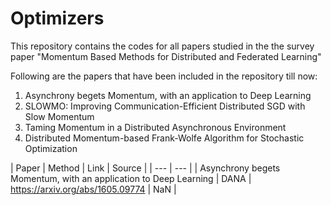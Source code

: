 # Optimizers
This repository contains the codes for all papers studied in the the survey paper "Momentum Based Methods for Distributed and Federated Learning"

Following are the papers that have been included in the repository till now:
1. Asynchrony begets Momentum, with an application to Deep Learning
2. SLOWMO: Improving Communication-Efficient Distributed SGD with Slow Momentum
4. Taming Momentum in a Distributed Asynchronous Environment
5. Distributed Momentum-based Frank-Wolfe Algorithm for Stochastic Optimization

| Paper | Method | Link | Source |
| --- | --- |
| Asynchrony begets Momentum, with an application to Deep Learning | DANA | https://arxiv.org/abs/1605.09774 | NaN |
